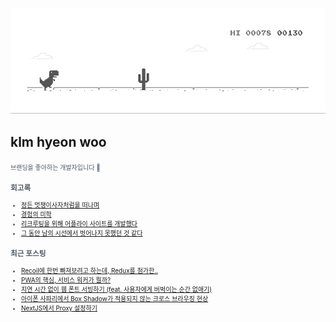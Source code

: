 
<div align="center">
  
![dino.gif](./dino.gif)

</div>

## klm hyeon woo

<span style="color:#4E5968; font-size:10px;">
브랜딩을 좋아하는 개발자입니다 🦄

### 회고록
- [정든 멋쟁이사자처럼을 떠나며](https://klmhyeonwooo.tistory.com/89)<br>
- [경험의 미학](https://klmhyeonwooo.tistory.com/80)<br>
- [리크루팅을 위해 어플라이 사이트를 개발했다](https://klmhyeonwooo.tistory.com/74)<br>
- [그 동안 남의 시선에서 벗어나지 못했던 것 같다](https://klmhyeonwooo.tistory.com/65)<br>

### 최근 포스팅
- [Recoil에 한번 빠져보려고 하는데, Redux를 첨가한..](https://klmhyeonwooo.tistory.com/104)<br>
- [PWA의 핵심, 서비스 워커가 뭘까?](https://klmhyeonwooo.tistory.com/103)<br>
- [지연 시간 없이 웹 폰트 서빙하기 (feat. 사용자에게 버벅이는 순간 없애기)](https://klmhyeonwooo.tistory.com/102)<br>
- [아이폰 사파리에서 Box Shadow가 적용되지 않는 크로스 브라우징 현상](https://klmhyeonwooo.tistory.com/101)<br>
- [NextJS에서 Proxy 설정하기](https://klmhyeonwooo.tistory.com/100)<br>
